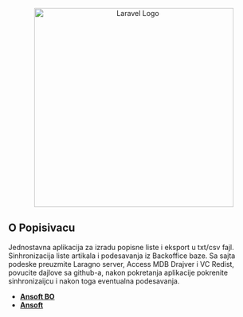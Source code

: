 <p align="center"><a href="https://ansoftbo.com" target="_blank"><img src="https://ansoft.rs/assets/img/logo.png" width="400" alt="Laravel Logo"></a></p>



## O Popisivacu

Jednostavna aplikacija za izradu popisne liste i eksport u txt/csv fajl. Sinhronizacija liste artikala i podesavanja iz Backoffice baze.
Sa sajta podeske preuzmite Laragno server, Access MDB Drajver i VC Redist, povucite dajlove sa github-a, nakon pokretanja aplikacije pokrenite sinhronizaijcu i nakon toga eventualna podesavanja.
- **[Ansoft BO ](https://ansoftbo.com/dodatni)**
- **[Ansoft ](https://ansoft.rs)**

